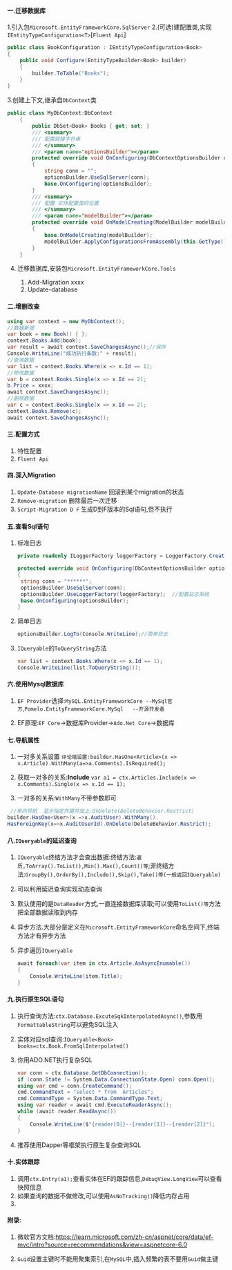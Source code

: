 #### 一.迁移数据库

1.引入包`Microsoft.EntityFrameworkCore.SqlServer`
2.(可选)建配置类,实现`IEntityTypeConfiguration<T>`[`Fluent Api`]

```C#
public class BookConfiguration : IEntityTypeConfiguration<Book>
{
	public void Configure(EntityTypeBuilder<Book> builder)
	{
		builder.ToTable("Books");
	}
}
```

3.创建上下文,继承自`DbContext`类

```C#
public class MyDbContext:DbContext
    {
        public DbSet<Book> Books { get; set; }
        /// <summary>
        /// 配置链接字符串
        /// </summary>
        /// <param name="optionsBuilder"></param>
        protected override void OnConfiguring(DbContextOptionsBuilder optionsBuilder)
        {
            string conn = "";
            optionsBuilder.UseSqlServer(conn);
            base.OnConfiguring(optionsBuilder);
        }
        /// <summary>
        /// 配置 实体配置类的位置
        /// </summary>
        /// <param name="modelBuilder"></param>
        protected override void OnModelCreating(ModelBuilder modelBuilder)
        {
            base.OnModelCreating(modelBuilder);
            modelBuilder.ApplyConfigurationsFromAssembly(this.GetType().Assembly);
        }
    }
```

4. 迁移数据库,安装包`Microsoft.EntityFrameworkCore.Tools`

   1. Add-Migration xxxx
   2. Update-database

#### 二.增删改查

```C#
using var context = new MyDbContext();
//数据新增
var book = new Book() { };
context.Books.Add(book);
var result = await context.SaveChangesAsync();//保存
Console.WriteLine("成功执行条数:" + result);
//查询数据
var list = context.Books.Where(x => x.Id == 1);
//修改数据
var b = context.Books.Single(x => x.Id == 2);
b.Price = xxxx;
await context.SaveChangesAsync();
//删除数据
var c = context.Books.Single(x => x.Id == 2);
context.Books.Remove(c);
await context.SaveChangesAsync();
```

#### 三.配置方式

1. 特性配置
2. `Fluent Api`

#### 四.深入Migration

1. `Update-Database migrationName` 回滚到某个migration的状态
2. `Remove-migration`  删除最后一次迁移
3. `Script-Migration D F`  生成D到F版本的Sql语句,但不执行

#### 五.查看Sql语句

1. 标准日志

   ```C#
   private readonly ILoggerFactory loggerFactory = LoggerFactory.Create(c => c.AddConsole());
   
   protected override void OnConfiguring(DbContextOptionsBuilder optionsBuilder)
   {
   	string conn = "******";
   	optionsBuilder.UseSqlServer(conn);
   	optionsBuilder.UseLoggerFactory(loggerFactory);  //配置日志系统
   	base.OnConfiguring(optionsBuilder);
   }
   ```

2. 简单日志

   ```c#
   optionsBuilder.LogTo(Console.WriteLine);//简单日志
   ```

3. `IQueryable`的`ToQueryString`方法

   ```C#
   var list = context.Books.Where(x => x.Id == 1);
   Console.WriteLine(list.ToQueryString()); 
   ```

#### 六.使用Mysql数据库

1. `EF Provider`选择:`MySQL.EntityFrameworkCore --MySql官方`,`Pomelo.EntityFrameworkCore.MySql   --开源开发者`

2. EF原理:`EF Core`->数据库Provider->`Ado.Net Core`->数据库

#### 七.导航属性

1. 一对多关系设置
    `评论端设置:builder.HasOne<Article>(x => x.Article).WithMany(a=>a.Comments).IsRequired();`

2. 获取一对多的关系:**Include**
    `var a1 = ctx.Articles.Include(x => x.Comments).Single(x => x.Id == 1);`

3. 一对多的关系:`WithMany`不带参数即可

  ```C#
   //单向导航  显示指定外键并加上.OnDelete(DeleteBehavior.Restrict)
  builder.HasOne<User>(x =>x.AuditUser).WithMany().
  HasForeignKey(x=>x.AuditUserId).OnDelete(DeleteBehavior.Restrict);
  ```

#### 八.`IQueryable`的延迟查询

1. `IQueryable`终结方法才会查出数据:终结方法:`遍历,ToArray().ToList(),Min().Max(),Count()等`;非终结方法:`GroupBy(),OrderBy(),Include(),Skip(),Take()等(一般返回IQueryable)`

2. 可以利用延迟查询实现动态查询

3. 默认使用的是`DataReader`方式,一直连接数据库读取;可以使用`ToList()等`方法把全部数据读取到内存

4. 异步方法.大部分是定义在`Microsoft.EntityFrameworkCore`命名空间下,终端方法才有异步方法

5. 异步遍历`IQueryable`

   ```C#
   await foreach(var item in ctx.Article.AsAsyncEnumable())
   {
       Console.WriteLine(item.Title);
   }
   ```

#### 九.执行原生SQL语句

1. 执行查询方法:`ctx.Database.ExcuteSqkInterpolatedAsync()`,参数用`FormattableString`可以避免SQL注入

2. 实体对应sql查询:`IQueryable<Book> books=ctx.Book.FromSqlInterpolated()`

3. 你用ADO.NET执行复杂SQL

   ```C#
   var conn = ctx.Database.GetDbConnection();
   if (conn.State != System.Data.ConnectionState.Open) conn.Open();
   using var cmd = conn.CreateCommand();
   cmd.CommandText = "select * from  Articles";
   cmd.CommandType = System.Data.CommandType.Text;
   using var reader = await cmd.ExecuteReaderAsync();
   while (await reader.ReadAsync())
   {
       Console.WriteLine($"{reader[0]}--{reader[1]}--{reader[2]}");
   }
   ```
4. 推荐使用Dapper等框架执行原生复杂查询SQL
#### 十.实体跟踪
1. 调用`ctx.Entry(a1);`查看实体在EF的跟踪信息,`DebugView.LongView`可以查看快照信息
1. 如果查询的数据不做修改,可以使用`AsNoTracking()`降低内存占用
1. 





#### 附录:

1. 微软官方文档:https://learn.microsoft.com/zh-cn/aspnet/core/data/ef-mvc/intro?source=recommendations&view=aspnetcore-6.0

2. `Guid`设置主键时不能用聚集索引,在`MySQL`中,插入频繁的表不要用`Guid`做主键

